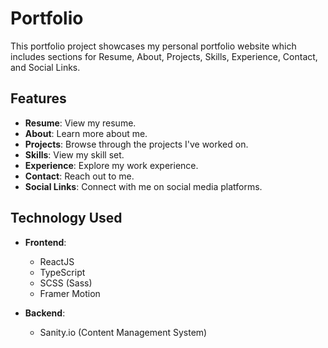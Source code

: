 # Portfolio

This portfolio project showcases my personal portfolio website which includes sections for Resume, About, Projects, Skills, Experience, Contact, and Social Links.

## Features

- **Resume**: View my resume.
- **About**: Learn more about me.
- **Projects**: Browse through the projects I've worked on.
- **Skills**: View my skill set.
- **Experience**: Explore my work experience.
- **Contact**: Reach out to me.
- **Social Links**: Connect with me on social media platforms.

## Technology Used

- **Frontend**:
  - ReactJS
  - TypeScript
  - SCSS (Sass)
  - Framer Motion

- **Backend**:
  - Sanity.io (Content Management System)